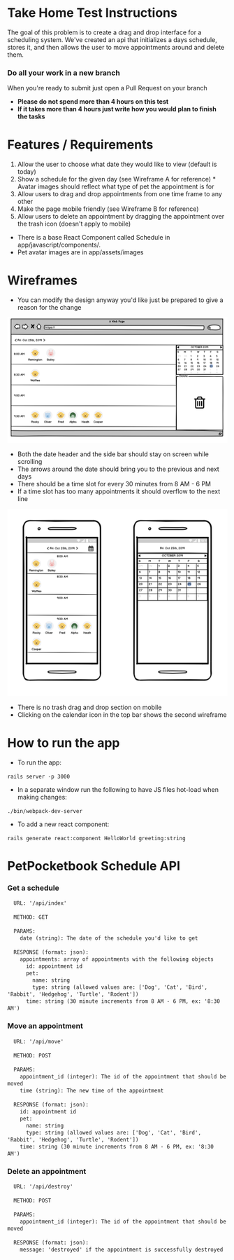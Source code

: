 # Take Home Test Instructions

  The goal of this problem is to create a drag and drop interface for a scheduling system. We've created an api that initializes a days schedule, stores it, and then allows the user to move appointments around and delete them.

  ### Do all your work in a new branch
  When you're ready to submit just open a Pull Request on your branch

  * **Please do not spend more than 4 hours on this test**
  * **If it takes more than 4 hours just write how you would plan to finish the tasks**

# Features / Requirements

  1. Allow the user to choose what date they would like to view (default is today)
  2. Show a schedule for the given day (see Wireframe A for reference)
    * Avatar images should reflect what type of pet the appointment is for
  3. Allow users to drag and drop appointments from one time frame to any other
  4. Make the page mobile friendly (see Wireframe B for reference)
  5. Allow users to delete an appointment by dragging the appointment over the trash icon (doesn't apply to mobile)

  * There is a base React Component called Schedule in app/javascript/components/.
  * Pet avatar images are in app/assets/images

# Wireframes

  * You can modify the design anyway you'd like just be prepared to give a reason for the change

  ![Alt text](/public/Desktop_Wireframe.png?raw=true "Desktop Wireframe")
  * Both the date header and the side bar should stay on screen while scrolling
  * The arrows around the date should bring you to the previous and next days
  * There should be a time slot for every 30 minutes from 8 AM - 6 PM
  * If a time slot has too many appointments it should overflow to the next line

  ![Alt text](/public/Mobile_Wireframe.png?raw=true "Desktop Wireframe")
  * There is no trash drag and drop section on mobile
  * Clicking on the calendar icon in the top bar shows the second wireframe

# How to run the app

  * To run the app:

  `rails server -p 3000`

  * In a separate window run the following to have JS files hot-load when making changes:

  `./bin/webpack-dev-server`

  * To add a new react component:

  `rails generate react:component HelloWorld greeting:string`

# PetPocketbook Schedule API

### Get a schedule
```
  URL: '/api/index'

  METHOD: GET

  PARAMS:
    date (string): The date of the schedule you'd like to get

  RESPONSE (format: json):
    appointments: array of appointments with the following objects
      id: appointment id
      pet:
        name: string
        type: string (allowed values are: ['Dog', 'Cat', 'Bird', 'Rabbit', 'Hedgehog', 'Turtle', 'Rodent'])
      time: string (30 minute increments from 8 AM - 6 PM, ex: '8:30 AM')
```

### Move an appointment
```
  URL: '/api/move'

  METHOD: POST

  PARAMS:
    appointment_id (integer): The id of the appointment that should be moved
    time (string): The new time of the appointment

  RESPONSE (format: json):
    id: appointment id
    pet:
      name: string
      type: string (allowed values are: ['Dog', 'Cat', 'Bird', 'Rabbit', 'Hedgehog', 'Turtle', 'Rodent'])
    time: string (30 minute increments from 8 AM - 6 PM, ex: '8:30 AM')
```

### Delete an appointment
```
  URL: '/api/destroy'

  METHOD: POST

  PARAMS:
    appointment_id (integer): The id of the appointment that should be moved

  RESPONSE (format: json):
    message: 'destroyed' if the appointment is successfully destroyed
```
